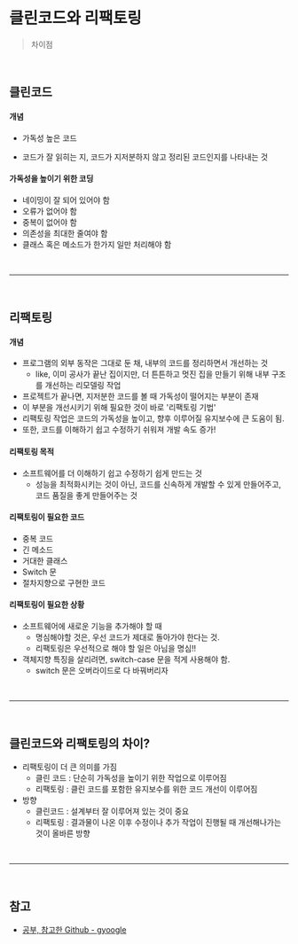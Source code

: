 # 클린코드와 리팩토링

> 차이점

<br>

## 클린코드

#### 개념

* 가독성 높은 코드

* 코드가 잘 읽히는 지, 코드가 지저분하지 않고 정리된 코드인지를 나타내는 것

#### 가독성을 높이기 위한 코딩

* 네이밍이 잘 되어 있어야 함
* 오류가 없어야 함
* 중복이 없어야 함
* 의존성을 최대한 줄여야 함
* 클래스 혹은 메소드가 한가지 일만 처리해야 함

<br>

---

<br>

## 리팩토링

#### 개념

* 프로그램의 외부 동작은 그대로 둔 채, 내부의 코드를 정리하면서 개선하는 것
  * like, 이미 공사가 끝난 집이지만, 더 튼튼하고 멋진 집을 만들기 위해 내부 구조를 개선하는 리모델링 작업
* 프로젝트가 끝나면, 지저분한 코드를 볼 때 가독성이 떨어지는 부분이 존재
* 이 부분을 개선시키기 위해 필요한 것이 바로 '리팩토링 기법'
* 리팩토링 작업은 코드의 가독성을 높이고, 향후 이루어질 유지보수에 큰 도움이 됨.
* 또한, 코드를 이해하기 쉽고 수정하기 쉬워져 개발 속도 증가!

#### 리팩토링 목적

* 소프트웨어를 더 이해하기 쉽고 수정하기 쉽게 만드는 것
  * 성능을 최적화시키는 것이 아닌, 코드를 신속하게 개발할 수 있게 만들어주고, 코드 품질을 좋게 만들어주는 것

#### 리팩토링이 필요한 코드

* 중복 코드
* 긴 메소드
* 거대한 클래스
* Switch 문
* 절차지향으로 구현한 코드

#### 리팩토링이 필요한 상황

* 소프트웨어에 새로운 기능을 추가해야 할 때
  * 명심해야할 것은, 우선 코드가 제대로 돌아가야 한다는 것.
  * 리팩토링은 우선적으로 해야 할 일은 아님을 명심!!
* 객체지향 특징을 살리려면, switch-case 문을 적게 사용해야 함.
  * switch 문은 오버라이드로 다 바꿔버리자

<br>

---

<br>

## 클린코드와 리팩토링의 차이?

* 리팩토링이 더 큰 의미를 가짐
  * 클린 코드 : 단순히 가독성을 높이기 위한 작업으로 이루어짐
  * 리팩토링 : 클린 코드를 포함한 유지보수를 위한 코드 개선이 이루어짐
* 방향
  * 클린코드 : 설계부터 잘 이루어져 있는 것이 중요
  * 리팩토링 : 결과물이 나온 이후 수정이나 추가 작업이 진행될 때 개선해나가는 것이 올바른 방향

<br>

---

<br>

## 참고

* [공부, 참고한 Github - gyoogle](https://github.com/gyoogle/tech-interview-for-developer/blob/master/Computer%20Science/Software%20Engineering/Clean%20Code%20%26%20Refactoring.md)



